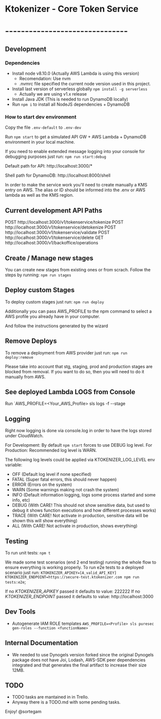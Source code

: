 # Ktokenizer - Core Token Service
# -------------------------------

## Development

### Dependencies

- Install node v8.10.0 (Actually AWS Lambda is using this version)
  - Recomendation: Use nvm
  - .nvmrc file specified the current node version used in this project.
- Install last version of serverless globally `npm install -g serverless`
  - Actually we are using v1.x release
- Install Java JDK (This is needed to run DynamoDB locally)
- Run `npm i` to install all NodeJS dependencies + DynamoDB

### How to start dev environment

Copy the file `.env-default` to `.env-dev`

Run `npm start` to get a simulated API GW + AWS Lambda + DynamoDB environment in your local machine.

If you need to enable extended message logging into your console for debugging purposes just run:
`npm run start:debug`

Default path for API: http://localhost:3000/*

Shell path for DynamoDB: http://localhost:8000/shell

In order to make the service work you'll need to create manually a KMS entry on AWS.
The alias or ID should be informed into the .env or AWS lambda as well as the KMS region.

## Current development API Paths

POST http://localhost:3000/v1/tokenservice/tokenize
POST http://localhost:3000/v1/tokenservice/detokenize
POST http://localhost:3000/v1/tokenservice/validate
POST http://localhost:3000/v1/tokenservice/delete
GET http://localhost:3000/v1/backoffice/operations

## Create / Manage new stages

You can create new stages from existing ones or from scrach.
Follow the steps by running: `npm run stages`

## Deploy custom Stages

To deploy custom stages just run:
`npm run deploy`

Additionally you can pass AWS_PROFILE to the npm command to select a AWS profile you already have in your computer.

And follow the instructions generated by the wizard

## Remove Deploys

To remove a deployment from AWS provider just run:
`npm run deploy:remove`

Please take into account that stg, staging, prod and production stages are blocked
from removal. If you want to do so, then you will need to do it manually from AWS.

## See deployed Lambda LOGS from Console

Run `AWS_PROFILE=<Your_AWS_Profile> sls logs -f <function> --stage <stage>

## Logging

Right now logging is done via console.log in order to have the logs stored
under CloudWatch.

For Development: By default `npm start` forces to use DEBUG log level.
For Production: Recommended log level is WARN.

The following log levels could be applied via KTOKENIZER_LOG_LEVEL env variable:

- OFF (Default log level if none specified)
- FATAL (Super fatal errors, this should never happen)
- ERROR (Errors on the system)
- WARN (Some warnings making not crash the system)
- INFO (Default information logging, logs some process started and some info, etc)
- DEBUG (With CARE! This should not show sensitive data, but used to debug
  it shows function executions and how different processes works)
- TRACE (With CARE! Not activate in production, sensitive data will be shown
  this will show everything)
- ALL (With CARE! Not activate in production, shows everything)

## Testing

To run unit tests: `npm t`

We made some test scenarios (end 2 end testing) running the whole flow to ensure
everything is working properly.
To run e2e tests to a deployed scenario just run: `KTOKENIZER_APIKEY=[A_valid_API_KEY] KTOKENIZER_ENDPOINT=https://secure-test.ktokenizer.com npm run tests:e2e`;

If no _KTOKENIZER_APIKEY_ passed it defaults to value: 222222
If no _KTOKENIZER_ENDPOINT_ passed it defaults to value: http://localhost:3000

## Dev Tools

- Autogenerate IAM ROLE templates
  `AWS_PROFILE=<Profile> sls puresec gen-roles --function <functionName>`

## Internal Documentation

- We needed to use Dynogels version forked since the original Dynogels package
  does not have Joi, Lodash, AWS-SDK peer dependencies integrated and that generates
  the final artifact to increase their size 12MB.

## TODO

- TODO tasks are mantained in in Trello.
- Anyway there is a TODO.md with some pending tasks.

Enjoy! @sortegam
